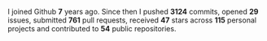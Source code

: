 
I joined Github **7** years ago. Since then I pushed **3124** commits, opened **29** issues, submitted **761** pull requests, received **47** stars across **115** personal projects and contributed to **54** public repositories.
